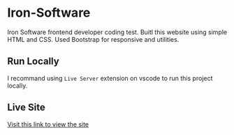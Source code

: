 # Iron-Software
Iron Software frontend developer coding test. Buitl this website using simple HTML and CSS. Used Bootstrap for responsive and utilities.

## Run Locally
I recommand using `Live Server` extension on vscode to run this project locally.

## Live Site
[Visit this link to view the site](https://paingtk.github.io/Iron-Software/)
